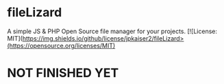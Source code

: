 # fileLizard
A simple JS & PHP Open Source file manager for your projects.
[![License: MIT](https://img.shields.io/github/license/jpkaiser2/fileLizard>(https://opensource.org/licenses/MIT)




<h1>NOT FINISHED YET</h1>
